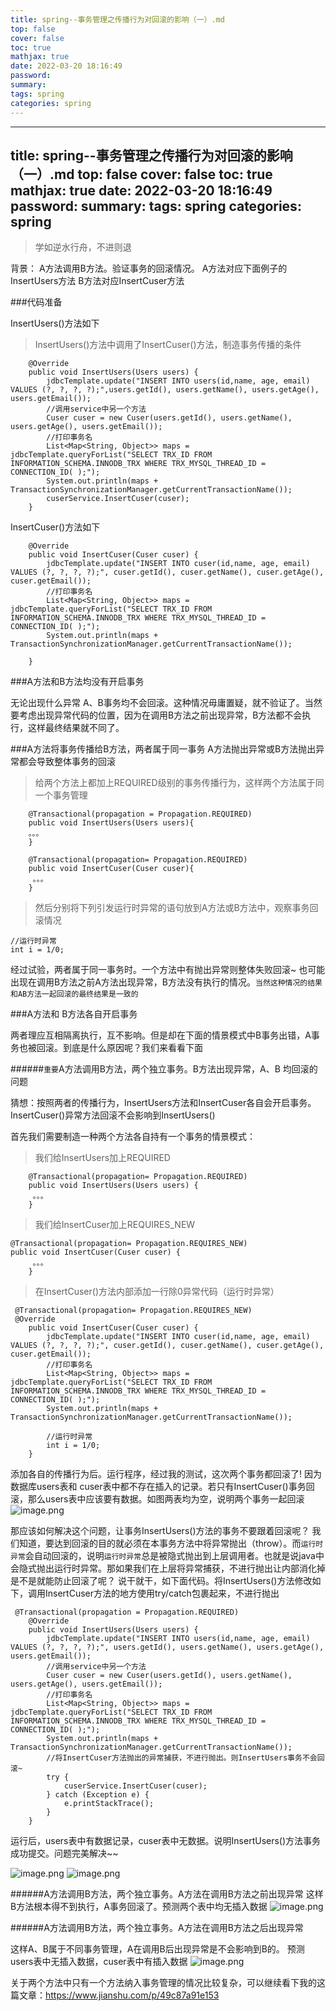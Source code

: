 ```yaml
---
title: spring--事务管理之传播行为对回滚的影响（一）.md
top: false
cover: false
toc: true
mathjax: true
date: 2022-03-20 18:16:49
password:
summary:
tags: spring
categories: spring
---
```

---
title: spring--事务管理之传播行为对回滚的影响（一）.md
top: false
cover: false
toc: true
mathjax: true
date: 2022-03-20 18:16:49
password:
summary:
tags: spring
categories: spring
---
>学如逆水行舟，不进则退

背景： A方法调用B方法。验证事务的回滚情况。
A方法对应下面例子的InsertUsers方法
B方法对应InsertCuser方法

###代码准备

InsertUsers()方法如下
>InsertUsers()方法中调用了InsertCuser()方法，制造事务传播的条件
~~~
    @Override
    public void InsertUsers(Users users) {
        jdbcTemplate.update("INSERT INTO users(id,name, age, email) VALUES (?, ?, ?, ?);",users.getId(), users.getName(), users.getAge(), users.getEmail());
        //调用service中另一个方法
        Cuser cuser = new Cuser(users.getId(), users.getName(), users.getAge(), users.getEmail());
        //打印事务名
        List<Map<String, Object>> maps = jdbcTemplate.queryForList("SELECT TRX_ID FROM INFORMATION_SCHEMA.INNODB_TRX WHERE TRX_MYSQL_THREAD_ID = CONNECTION_ID( );");
        System.out.println(maps + TransactionSynchronizationManager.getCurrentTransactionName());
        cuserService.InsertCuser(cuser);
    }
~~~
InsertCuser()方法如下
~~~
    @Override
    public void InsertCuser(Cuser cuser) {
        jdbcTemplate.update("INSERT INTO cuser(id,name, age, email) VALUES (?, ?, ?, ?);", cuser.getId(), cuser.getName(), cuser.getAge(), cuser.getEmail());
        //打印事务名
        List<Map<String, Object>> maps = jdbcTemplate.queryForList("SELECT TRX_ID FROM INFORMATION_SCHEMA.INNODB_TRX WHERE TRX_MYSQL_THREAD_ID = CONNECTION_ID( );");
        System.out.println(maps + TransactionSynchronizationManager.getCurrentTransactionName());

    }
~~~




###A方法和B方法均没有开启事务

无论出现什么异常 A、B事务均不会回滚。这种情况毋庸置疑，就不验证了。当然要考虑出现异常代码的位置，因为在调用B方法之前出现异常，B方法都不会执行，这样最终结果就不同了。

###A方法将事务传播给B方法，两者属于同一事务
 A方法抛出异常或B方法抛出异常都会导致整体事务的回滚

>给两个方法上都加上REQUIRED级别的事务传播行为，这样两个方法属于同一个事务管理
~~~
    @Transactional(propagation = Propagation.REQUIRED)
    public void InsertUsers(Users users){
    。。。
    }

    @Transactional(propagation= Propagation.REQUIRED)
    public void InsertCuser(Cuser cuser){
     。。。
    }
~~~
>然后分别将下列引发运行时异常的语句放到A方法或B方法中，观察事务回滚情况
~~~
//运行时异常
int i = 1/0;
~~~

经过试验，两者属于同一事务时。一个方法中有抛出异常则整体失败回滚~ 
也可能出现在调用B方法之前A方法出现异常，B方法没有执行的情况。`当然这种情况的结果和AB方法一起回滚的最终结果是一致的`






###A方法和 B方法各自开启事务
 
  两者理应互相隔离执行，互不影响。但是却在下面的情景模式中B事务出错，A事务也被回滚。到底是什么原因呢？我们来看看下面



######`重要`A方法调用B方法，两个独立事务。B方法出现异常，A、B 均回滚的问题

猜想：按照两者的传播行为，InsertUsers方法和InsertCuser各自会开启事务。InsertCuser()异常方法回滚不会影响到InsertUsers()

首先我们需要制造一种两个方法各自持有一个事务的情景模式：
>我们给InsertUsers加上REQUIRED
~~~
    @Transactional(propagation= Propagation.REQUIRED)
    public void InsertUsers(Users users) {
     。。。
    }
~~~

>我们给InsertCuser加上REQUIRES_NEW
~~~
@Transactional(propagation= Propagation.REQUIRES_NEW)
public void InsertCuser(Cuser cuser) {
     。。。
    }
~~~

>在InsertCuser()方法内部添加一行除0异常代码（运行时异常）
~~~
 @Transactional(propagation= Propagation.REQUIRES_NEW)
 @Override
    public void InsertCuser(Cuser cuser) {
        jdbcTemplate.update("INSERT INTO cuser(id,name, age, email) VALUES (?, ?, ?, ?);", cuser.getId(), cuser.getName(), cuser.getAge(), cuser.getEmail());
        //打印事务名
        List<Map<String, Object>> maps = jdbcTemplate.queryForList("SELECT TRX_ID FROM INFORMATION_SCHEMA.INNODB_TRX WHERE TRX_MYSQL_THREAD_ID = CONNECTION_ID( );");
        System.out.println(maps + TransactionSynchronizationManager.getCurrentTransactionName());

        //运行时异常
        int i = 1/0;
    }
~~~



添加各自的传播行为后。运行程序，经过我的测试，这次两个事务都回滚了! 因为数据库users表和 cuser表中都不存在插入的记录。若只有InsertCuser()事务回滚，那么users表中应该要有数据。如图两表均为空，说明两个事务一起回滚
![image.png](https://upload-images.jianshu.io/upload_images/13965490-f174b2f5eee6b382.png?imageMogr2/auto-orient/strip%7CimageView2/2/w/1240)


那应该如何解决这个问题，让事务InsertUsers()方法的事务不要跟着回滚呢？
我们知道，要达到回滚的目的就必须在本事务方法中将异常抛出（throw）。而`运行时异常`会自动回滚的，说明`运行时异常`总是被隐式抛出到上层调用者。也就是说java中会隐式抛出运行时异常。那如果我们在上层将异常捕获，不进行抛出让内部消化掉是不是就能防止回滚了呢？ 
说干就干，如下面代码。将InsertUsers()方法修改如下，调用InsertCuser方法的地方使用try/catch包裹起来，不进行抛出
~~~
 @Transactional(propagation = Propagation.REQUIRED)
    @Override
    public void InsertUsers(Users users) {
        jdbcTemplate.update("INSERT INTO users(id,name, age, email) VALUES (?, ?, ?, ?);", users.getId(), users.getName(), users.getAge(), users.getEmail());
        //调用service中另一个方法
        Cuser cuser = new Cuser(users.getId(), users.getName(), users.getAge(), users.getEmail());
        //打印事务名
        List<Map<String, Object>> maps = jdbcTemplate.queryForList("SELECT TRX_ID FROM INFORMATION_SCHEMA.INNODB_TRX WHERE TRX_MYSQL_THREAD_ID = CONNECTION_ID( );");
        System.out.println(maps + TransactionSynchronizationManager.getCurrentTransactionName());
        //将InsertCuser方法抛出的异常捕获，不进行抛出。则InsertUsers事务不会回滚~
        try {
            cuserService.InsertCuser(cuser);
        } catch (Exception e) {
            e.printStackTrace();
        }
    }
~~~

运行后，users表中有数据记录，cuser表中无数据。说明InsertUsers()方法事务成功提交。问题完美解决~~

![image.png](https://upload-images.jianshu.io/upload_images/13965490-ee58f29bf87ffa60.png?imageMogr2/auto-orient/strip%7CimageView2/2/w/1240)
![image.png](https://upload-images.jianshu.io/upload_images/13965490-61ba4a90e8130d6f.png?imageMogr2/auto-orient/strip%7CimageView2/2/w/1240)



######A方法调用B方法，两个独立事务。A方法在调用B方法之前出现异常
这样B方法根本得不到执行，A事务回滚了。预测两个表中均无插入数据
![image.png](https://upload-images.jianshu.io/upload_images/13965490-ee5932994a033d11.png?imageMogr2/auto-orient/strip%7CimageView2/2/w/1240)

######A方法调用B方法，两个独立事务。A方法在调用B方法之后出现异常

这样A、B属于不同事务管理，A在调用B后出现异常是不会影响到B的。 预测 users表中无插入数据，cuser表中有插入数据
![image.png](https://upload-images.jianshu.io/upload_images/13965490-62a083d73f9a2154.png?imageMogr2/auto-orient/strip%7CimageView2/2/w/1240)



关于两个方法中只有一个方法纳入事务管理的情况比较复杂，可以继续看下我的这篇文章：https://www.jianshu.com/p/49c87a91e153


